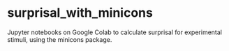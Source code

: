 # surprisal_with_minicons
Jupyter notebooks on Google Colab to calculate surprisal for experimental stimuli, using the minicons package. 
